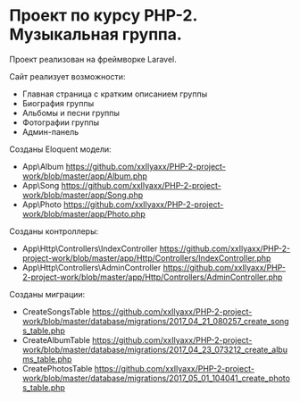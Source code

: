 Проект по курсу PHP-2. Музыкальная группа.
==========================================

Проект реализован на фреймворке Laravel.

Сайт реализует возможности:
* Главная страница с кратким описанием группы
* Биография группы
* Альбомы и песни группы
* Фотографии группы
* Админ-панель

Созданы Eloquent модели:
* App\Album https://github.com/xxIlyaxx/PHP-2-project-work/blob/master/app/Album.php
* App\Song https://github.com/xxIlyaxx/PHP-2-project-work/blob/master/app/Song.php
* App\Photo https://github.com/xxIlyaxx/PHP-2-project-work/blob/master/app/Photo.php

Созданы контроллеры:
* App\Http\Controllers\IndexController https://github.com/xxIlyaxx/PHP-2-project-work/blob/master/app/Http/Controllers/IndexController.php
* App\Http\Controllers\AdminController https://github.com/xxIlyaxx/PHP-2-project-work/blob/master/app/Http/Controllers/AdminController.php

Созданы миграции:
* CreateSongsTable https://github.com/xxIlyaxx/PHP-2-project-work/blob/master/database/migrations/2017_04_21_080257_create_songs_table.php
* CreateAlbumTable https://github.com/xxIlyaxx/PHP-2-project-work/blob/master/database/migrations/2017_04_23_073212_create_albums_table.php
* CreatePhotosTable https://github.com/xxIlyaxx/PHP-2-project-work/blob/master/database/migrations/2017_05_01_104041_create_photos_table.php
